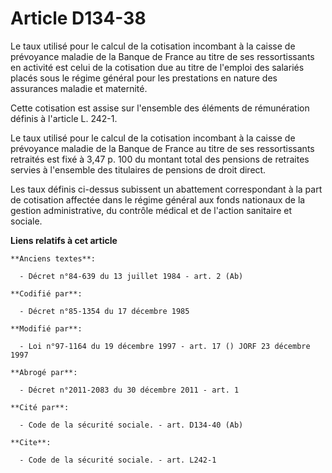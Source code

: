 # Article D134-38

Le taux utilisé pour le calcul de la cotisation incombant à la caisse de prévoyance maladie de la Banque de France au titre
de ses ressortissants en activité est celui de la cotisation due au titre de l'emploi des salariés placés sous le régime
général pour les prestations en nature des assurances maladie et maternité. 

Cette cotisation est assise sur l'ensemble des éléments de rémunération définis à l'article L. 242-1. 

Le taux utilisé pour le calcul de la cotisation incombant à la caisse de prévoyance maladie de la Banque de France au titre
de ses ressortissants retraités est fixé à 3,47 p. 100 du montant total des pensions de retraites servies à l'ensemble des
titulaires de pensions de droit direct. 

Les taux définis ci-dessus subissent un abattement correspondant à la part de cotisation affectée dans le régime général aux
fonds nationaux de la gestion administrative, du contrôle médical et de l'action sanitaire et sociale.

**Liens relatifs à cet article**

	**Anciens textes**:

	  - Décret n°84-639 du 13 juillet 1984 - art. 2 (Ab)

	**Codifié par**:

	  - Décret n°85-1354 du 17 décembre 1985

	**Modifié par**:

	  - Loi n°97-1164 du 19 décembre 1997 - art. 17 () JORF 23 décembre 1997

	**Abrogé par**:

	  - Décret n°2011-2083 du 30 décembre 2011 - art. 1

	**Cité par**:

	  - Code de la sécurité sociale. - art. D134-40 (Ab)

	**Cite**:

	  - Code de la sécurité sociale. - art. L242-1
